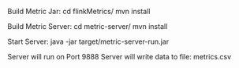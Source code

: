 Build Metric Jar:
cd flinkMetrics/
mvn install


Build Metric Server:
cd metric-server/
mvn install

Start Server:
java -jar target/metric-server-run.jar

Server will run on Port 9888
Server will write data to file: metrics.csv